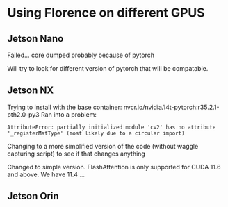 # Using Florence on different GPUS

## Jetson Nano

Failed...
core dumped probably because of pytorch

Will try to look for different version of pytorch that will be compatable. 


## Jetson NX

Trying to install with the base container: nvcr.io/nvidia/l4t-pytorch:r35.2.1-pth2.0-py3
Ran into a problem:
```
AttributeError: partially initialized module 'cv2' has no attribute '_registerMatType' (most likely due to a circular import)
```
Changing to a more simplified version of the code (without waggle capturing script) to see if that changes anything

Changed to simple version. FlashAttention is only supported for CUDA 11.6 and above. We have 11.4  ...

## Jetson Orin